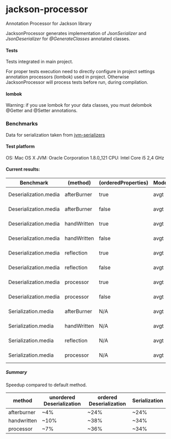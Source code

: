 # jackson-processor
Annotation Processor for Jackson library

JacksonProcessor generates implementation of _JsonSerializer_ and _JsonDeserializer_ 
for _@GenerateClasses_ annotated classes. 




#### Tests
Tests integrated in main project. 

For proper tests execution need to directly configure in project settings annotation processors (lombok) used in project.
Otherwise JacksonProcessor will process tests before run, during compilation.  


#### lombok
Warning: if you use lombok for your data classes, you must delombok @Getter and @Setter annotations.

### Benchmarks

Data for serialization taken from [jvm-serializers](https://github.com/eishay/jvm-serializers/wiki)

#### Test platform
OS: Mac OS X
JVM: Oracle Corporation 1.8.0_121
CPU: Intel Core i5 2,4 GHz

#### Current results:

Benchmark             |   (method) | (orderedProperties) | Mode | Cnt   |  Score  |  Error | Units
---|---|---|---|---|---|---|---
Deserialization.media |  afterBurner |                 true |  avgt |   45 |  3258.910 | ± 40.761  | ns/op
Deserialization.media |  afterBurner |                false | avgt |   45 |  4115.280 | ± 78.264  | ns/op
Deserialization.media |  handWritten |                true |  avgt |   45 |  2657.641 | ± 27.735  | ns/op
Deserialization.media |  handWritten |               false | avgt |   45 |  3887.021 | ± 55.742  | ns/op
Deserialization.media |   reflection |                true |  avgt |   45 |  4290.085 | ± 43.724  | ns/op
Deserialization.media |   reflection |               false | avgt |   45 |  4270.587 | ± 42.514  | ns/op
Deserialization.media |    processor |                true |  avgt |   45 |  2764.893 | ± 31.379  | ns/op
Deserialization.media |    processor |               false | avgt |   45 |  4000.650 | ± 51.507  | ns/op
Serialization.media |    afterBurner |                  N/A |  avgt |   45 |  1968.629 | ± 24.605  | ns/op
Serialization.media |    handWritten |                 N/A |  avgt |   45 |  1711.002 | ± 34.012  | ns/op
Serialization.media |     reflection |                 N/A |  avgt |   45 |  2572.149 | ± 33.514  | ns/op
Serialization.media |      processor |                 N/A |  avgt |   45 |  1703.740 | ± 29.353  | ns/op


##### Summary
Speedup compared to default method. 

method | unordered Deserialization | ordered Deserialization | Serialization
---|---|---|---
afterburner | ~4%  | ~24% |  ~24%
handwritten | ~10% | ~38% |  ~34%
processor   | ~7%  | ~36% |  ~34%
